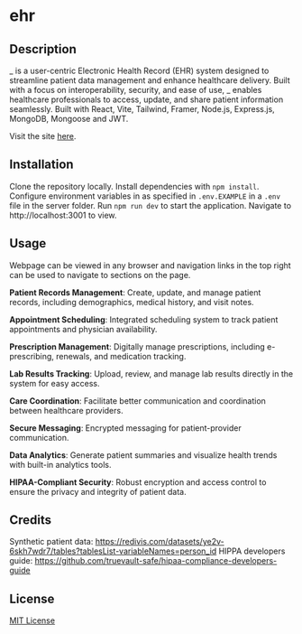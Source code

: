 # ehr

## Description

_ is a user-centric Electronic Health Record (EHR) system designed to streamline patient data management and enhance healthcare delivery. Built with a focus on interoperability, security, and ease of use, _ enables healthcare professionals to access, update, and share patient information seamlessly. Built with React, Vite, Tailwind, Framer, Node.js, Express.js, MongoDB, Mongoose and JWT.

Visit the site [here]().

## Installation

Clone the repository locally. Install dependencies with `npm install`.
Configure environment variables in as specified in `.env.EXAMPLE` in a `.env` file in the server folder. Run `npm run dev` to start the application. Navigate to http://localhost:3001 to view.

## Usage

Webpage can be viewed in any browser and navigation links in the top right can be used to navigate to sections on the page.

**Patient Records Management**: Create, update, and manage patient records, including demographics, medical history, and visit notes.

**Appointment Scheduling**: Integrated scheduling system to track patient appointments and physician availability.

**Prescription Management**: Digitally manage prescriptions, including e-prescribing, renewals, and medication tracking.

**Lab Results Tracking**: Upload, review, and manage lab results directly in the system for easy access.

**Care Coordination**: Facilitate better communication and coordination between healthcare providers.

**Secure Messaging**: Encrypted messaging for patient-provider communication.

**Data Analytics**: Generate patient summaries and visualize health trends with built-in analytics tools.

**HIPAA-Compliant Security**: Robust encryption and access control to ensure the privacy and integrity of patient data.

## Credits

Synthetic patient data: https://redivis.com/datasets/ye2v-6skh7wdr7/tables?tablesList-variableNames=person_id
HIPPA developers guide: https://github.com/truevault-safe/hipaa-compliance-developers-guide <br>

## License

[MIT License](https://opensource.org/license/mit)
